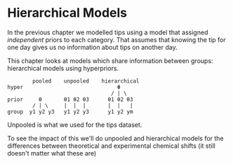 # Hierarchical Models

In the previous chapter we modelled tips using a model that assigned
_independent_ priors to each category. That assumes that knowing the
tip for one day gives us no information about tips on another day.

This chapter looks at models which share information between groups:
hierarchical models using hyperpriors.

```
        pooled    unpooled    hierarchical
hyper                              Φ
                                 / | \
prior     θ       θ1 θ2 θ3      θ1 θ2 θ3
        / | \     |  |  |       |  |   |
group  y1 y2 y3   y1 y2 y3      y1 y2 ym
```

Unpooled is what we used for the tips dataset.

To see the impact of this we'll do unpooled and hierarchical models
for the differences between theoretical and experimental chemical
shifts (it still doesn't matter what these are)

